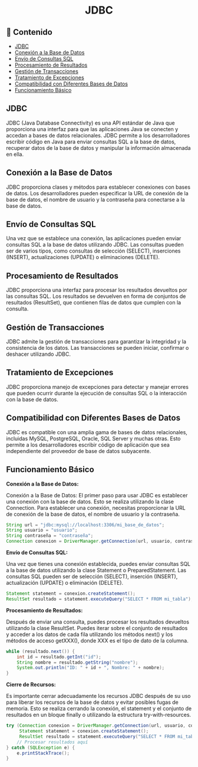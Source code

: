 <h1 align="center">JDBC</h1>

<h2>📑 Contenido</h2>

- [JDBC](#jdbc)
- [Conexión a la Base de Datos](#conexión-a-la-base-de-datos)
- [Envío de Consultas SQL](#envío-de-consultas-sql)
- [Procesamiento de Resultados](#procesamiento-de-resultados)
- [Gestión de Transacciones](#gestión-de-transacciones)
- [Tratamiento de Excepciones](#tratamiento-de-excepciones)
- [Compatibilidad con Diferentes Bases de Datos](#compatibilidad-con-diferentes-bases-de-datos)
- [Funcionamiento Básico](#funcionamiento-básico)

## JDBC

JDBC (Java Database Connectivity) es una API estándar de Java que proporciona una interfaz para que las aplicaciones Java se conecten y accedan a bases de datos relacionales. JDBC permite a los desarrolladores escribir código en Java para enviar consultas SQL a la base de datos, recuperar datos de la base de datos y manipular la información almacenada en ella.

## Conexión a la Base de Datos

JDBC proporciona clases y métodos para establecer conexiones con bases de datos. Los desarrolladores pueden especificar la URL de conexión de la base de datos, el nombre de usuario y la contraseña para conectarse a la base de datos.

## Envío de Consultas SQL

Una vez que se establece una conexión, las aplicaciones pueden enviar consultas SQL a la base de datos utilizando JDBC. Las consultas pueden ser de varios tipos, como consultas de selección (SELECT), inserciones (INSERT), actualizaciones (UPDATE) o eliminaciones (DELETE).

## Procesamiento de Resultados

JDBC proporciona una interfaz para procesar los resultados devueltos por las consultas SQL. Los resultados se devuelven en forma de conjuntos de resultados (ResultSet), que contienen filas de datos que cumplen con la consulta.

## Gestión de Transacciones

JDBC admite la gestión de transacciones para garantizar la integridad y la consistencia de los datos. Las transacciones se pueden iniciar, confirmar o deshacer utilizando JDBC.

## Tratamiento de Excepciones

JDBC proporciona manejo de excepciones para detectar y manejar errores que pueden ocurrir durante la ejecución de consultas SQL o la interacción con la base de datos.

## Compatibilidad con Diferentes Bases de Datos

JDBC es compatible con una amplia gama de bases de datos relacionales, incluidas MySQL, PostgreSQL, Oracle, SQL Server y muchas otras. Esto permite a los desarrolladores escribir código de aplicación que sea independiente del proveedor de base de datos subyacente.

## Funcionamiento Básico

**Conexión a la Base de Datos:**

Conexión a la Base de Datos:
El primer paso para usar JDBC es establecer una conexión con la base de datos. Esto se realiza utilizando la clase Connection. Para establecer una conexión, necesitas proporcionar la URL de conexión de la base de datos, el nombre de usuario y la contraseña.

```java
String url = "jdbc:mysql://localhost:3306/mi_base_de_datos";
String usuario = "usuario";
String contraseña = "contraseña";
Connection conexion = DriverManager.getConnection(url, usuario, contraseña);
```

**Envío de Consultas SQL:**

Una vez que tienes una conexión establecida, puedes enviar consultas SQL a la base de datos utilizando la clase Statement o PreparedStatement. Las consultas SQL pueden ser de selección (SELECT), inserción (INSERT), actualización (UPDATE) o eliminación (DELETE).

```java
Statement statement = conexion.createStatement();
ResultSet resultado = statement.executeQuery("SELECT * FROM mi_tabla");
```

**Procesamiento de Resultados:**

Después de enviar una consulta, puedes procesar los resultados devueltos utilizando la clase ResultSet. Puedes iterar sobre el conjunto de resultados y acceder a los datos de cada fila utilizando los métodos next() y los métodos de acceso getXXX(), donde XXX es el tipo de dato de la columna.

```java
while (resultado.next()) {
    int id = resultado.getInt("id");
    String nombre = resultado.getString("nombre");
    System.out.println("ID: " + id + ", Nombre: " + nombre);
}
```

**Cierre de Recursos:**

Es importante cerrar adecuadamente los recursos JDBC después de su uso para liberar los recursos de la base de datos y evitar posibles fugas de memoria. Esto se realiza cerrando la conexión, el statement y el conjunto de resultados en un bloque finally o utilizando la estructura try-with-resources.

```java
try (Connection conexion = DriverManager.getConnection(url, usuario, contraseña);
     Statement statement = conexion.createStatement();
     ResultSet resultado = statement.executeQuery("SELECT * FROM mi_tabla")) {
    // Procesar resultados aquí
} catch (SQLException e) {
    e.printStackTrace();
}
```
